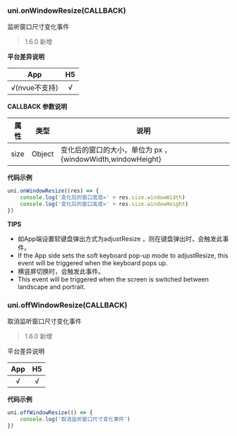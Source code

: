 ### uni.onWindowResize(CALLBACK)
监听窗口尺寸变化事件

> 1.6.0 新增

**平台差异说明**

|App|H5|
|:-:|:-:|
|√(nvue不支持)|√|

**CALLBACK 参数说明**

|属性|类型|说明|
|---|---|---|
|size|Object|变化后的窗口的大小，单位为 px ，{windowWidth,windowHeight}|

**代码示例**

```javascript
uni.onWindowResize((res) => {
    console.log('变化后的窗口宽度=' + res.size.windowWidth)
    console.log('变化后的窗口高度=' + res.size.windowHeight)
})
```

**TIPS**
- 如App端设置软键盘弹出方式为adjustResize ，则在键盘弹出时，会触发此事件。
- If the App side sets the soft keyboard pop-up mode to adjustResize, this event will be triggered when the keyboard pops up.
- 横竖屏切换时，会触发此事件。
- This event will be triggered when the screen is switched between landscape and portrait.

### uni.offWindowResize(CALLBACK)
取消监听窗口尺寸变化事件

> 1.6.0 新增

平台差异说明

|App|H5|
|:-:|:-:|
|√|√|

**代码示例**

```javascript
uni.offWindowResize(() => {
    console.log('取消监听窗口尺寸变化事件')
})
```
